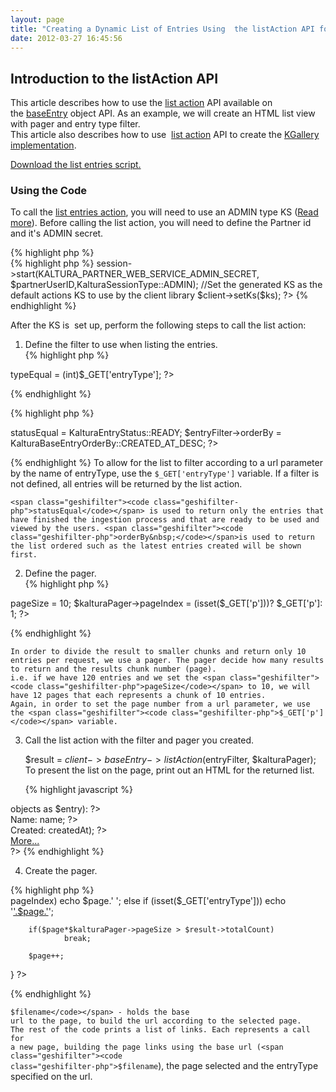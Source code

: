 ```yaml
---
layout: page
title: "Creating a Dynamic List of Entries Using  the listAction API for KGallery Implementation"
date: 2012-03-27 16:45:56
---
```


## Introduction to the listAction API

This article describes how to use the <a href="https://developer.kaltura.com/api-docs/#/baseEntry.list" class="bb-url">list action</a> API available on the <a href="https://developer.kaltura.com/api-docs/#/baseEntry" class="bb-url">baseEntry</a> object API. As an example, we will create an HTML list view with pager and entry type filter.  
This article also describes how to use  <a href="https://developer.kaltura.com/api-docs/#/baseEntry.list" class="bb-url">list action</a> API to create the <a href="http://knowledge.kaltura.com/kgallery-kaltura-video-gallery" class="bb-url">KGallery implementation</a>.

<a href="http://knowledge.kaltura.com/sites/default/files/list-entries-script.zip" class="bb-url">Download the list entries script.</a>

### Using the Code

To call the <a href="https://developer.kaltura.com/api-docs/#/baseEntry.list" class="bb-url">list entries action</a>, you will need to use an ADMIN type KS (<a href="http://knowledge.kaltura.com/kaltura-api-usage-guidelines" class="bb-url">Read more</a>). Before calling the list action, you will need to define the Partner id and it's ADMIN secret.

<div class="geshifilter">
  <div class="php geshifilter-php">
    {% highlight php %}
<?php
//define constants 
define("KALTURA_PARTNER_ID", ""); 
define("KALTURA_PARTNER_WEB_SERVICE_ADMIN_SECRET", ""); 
{% endhighlight %}
Using the partner credentials, generate the KS:
  </div>
</div>

<div class="geshifilter">
  <div class="php geshifilter-php">
    {% highlight php %}
<?php
//define session variables 
$partnerUserID = '31'; // this can be whatever you decide depending on your implementation //Construction of Kaltura objects for session initiation 
$config = new KalturaConfiguration(KALTURA_PARTNER_ID); 
$client = new KalturaClient($config); 
$ks = $client->session->start(KALTURA_PARTNER_WEB_SERVICE_ADMIN_SECRET, $partnerUserID,KalturaSessionType::ADMIN); //Set the generated KS as the default actions KS to use by the client library 
$client->setKs($ks);
?>
{% endhighlight %}
  </div>
</div>

After the KS is  set up, perform the following steps to call the list action:

1.  Define the filter to use when listing the entries.<div class="geshifilter">
      <div class="php geshifilter-php">
        {% highlight php %}
<?php
$entryFilter = new KalturaBaseEntryFilter(); 
/** * Available types (defined within KalturaEntryType class under KalturaClient.php): 
* AUTOMATIC = -1; 
* MEDIA_CLIP = 1; 
* MIX = 2; 
* PLAYLIST = 5; 
* DATA = 6; 
* DOCUMENT = 10; 
*/ 
if (isset($_GET['entryType'])) 
	$entryFilter->typeEqual = (int)$_GET['entryType']; 
?>
{% endhighlight %}

{% highlight php %}
<?php
$entryFilter->statusEqual = KalturaEntryStatus::READY; 
$entryFilter->orderBy = KalturaBaseEntryOrderBy::CREATED_AT_DESC; 
?>
{% endhighlight %}
To allow for the list to filter according to a url parameter by the name of entryType, use the <span class="geshifilter"><code class="geshifilter-php">$_GET['entryType']</code></span> variable. If a filter is not defined, all entries will be returned by the list action.
      </div>
    </div>
    
    <span class="geshifilter"><code class="geshifilter-php">statusEqual</code></span> is used to return only the entries that have finished the ingestion process and that are ready to be used and viewed by the users. <span class="geshifilter"><code class="geshifilter-php">orderBy&nbsp;</code></span>is used to return the list ordered such as the latest entries created will be shown first.

2.  Define the pager.  
    <div class="geshifilter">
      <div class="php geshifilter-php">
        {% highlight php %}
<?php
$kalturaPager = new KalturaFilterPager(); 
$kalturaPager->pageSize = 10; 
$kalturaPager->pageIndex = (isset($_GET['p']))? $_GET['p']: 1;
?>
{% endhighlight %}
      </div>
    </div>
    
    In order to divide the result to smaller chunks and return only 10 entries per request, we use a pager. The pager decide how many results to return and the results chunk number (page).  
    i.e. if we have 120 entries and we set the <span class="geshifilter"><code class="geshifilter-php">pageSize</code></span> to 10, we will have 12 pages that each represents a chunk of 10 entries.  
    Again, in order to set the page number from a url parameter, we use the <span class="geshifilter"><code class="geshifilter-php">$_GET['p']</code></span> variable.

3.  Call the list action with the filter and pager you created.  
      
    $result = $client->baseEntry->listAction($entryFilter, $kalturaPager);
    To present the list on the page, print out an HTML for the returned list.
    
    <div class="geshifilter">
      <div class="php geshifilter-php">
        {% highlight javascript %}
<?php foreach($result->objects as $entry): ?> 
<div id="<?php echo $entry->id; ?>" class="doc"> 
<div><span>Name: </span>
<?php echo $entry->name; ?></div> 
<div><span>Created: </span>
<?php echo date('Y-m-d H:i:s', $entry->createdAt); ?></div> 
<div><a href="#" onclick="$('#infodiv<?php echo $entry->id; ?>').toggle('fast');" >More...</a>
<div style="display:none;overflow:hidden;" id="infodiv<?php echo $entry->id; ?>">
<pre><?php echoprint_r($entry, true); ?></pre>
</div>
</div> 
</div> 
<? endforeach; ?>
?>
{% endhighlight %}
      </div>
    </div>

4.  Create the pager.

<div class="geshifilter">
  <div class="php geshifilter-php">
        {% highlight php %}
<div class="pager">
<?php
$page = 1;
while($page)
{
        $filename = pathinfo(__FILE__, PATHINFO_FILENAME).'.'.pathinfo(__FILE__, PATHINFO_EXTENSION);
        if($page == $kalturaPager->pageIndex)
                echo $page.' ';
        else
                if (isset($_GET['entryType']))
                        echo '<a href="'.$filename.'?p='.$page.'&entryType='.$_GET['entryType'].'>'.$page.'</a>';
                else
                        echo '<a href="'.$filename.'?p='.$page.'>'.$page.'</a>';

        if($page*$kalturaPager->pageSize > $result->totalCount)
                break;

        $page++;
}
?>
</div>
{% endhighlight %}
  </div>
</div>

<span class="geshifilter"><code class="geshifilter-php">$filename</code></span> - holds the base url to the page, to build the url according to the selected page.  
The rest of the code prints a list of links. Each represents a call for a new page, building the page links using the base url (<span class="geshifilter"><code class="geshifilter-php">$filename</code></span>), the page selected and the entryType specified on the url.
